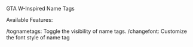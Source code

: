 GTA W-Inspired Name Tags

Available Features:

/tognametags: Toggle the visibility of name tags.
/changefont: Customize the font style of name tag
